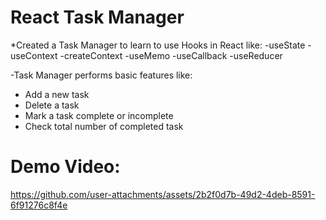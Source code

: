 # React Task Manager

 *Created a Task Manager to learn to use Hooks in React like:
     -useState
     -useContext
     -createContext
     -useMemo
     -useCallback
     -useReducer

 -Task Manager performs basic features like:
  - Add a new task
  - Delete a task
  - Mark a task complete or incomplete
  - Check total number of completed task

# Demo Video:

  

https://github.com/user-attachments/assets/2b2f0d7b-49d2-4deb-8591-6f91276c8f4e


 
